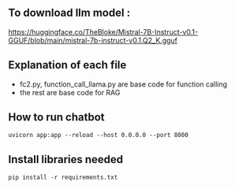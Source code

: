 ## To download llm model : ##

https://huggingface.co/TheBloke/Mistral-7B-Instruct-v0.1-GGUF/blob/main/mistral-7b-instruct-v0.1.Q2_K.gguf

## Explanation of each file ##

- fc2.py, function_call_llama.py are base code for function calling
- the rest are base code for RAG

## How to run chatbot ##

``` uvicorn app:app --reload --host 0.0.0.0 --port 8000 ```

## Install libraries needed ##

``` pip install -r requirements.txt ```